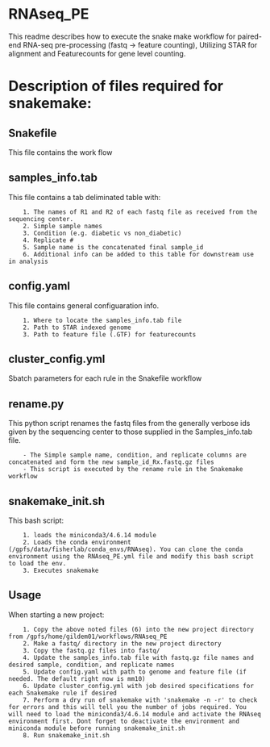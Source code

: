 # RNAseq_PE
This readme describes how to execute the snake make workflow for paired-end RNA-seq pre-processing (fastq -> feature counting), Utilizing STAR for alignment and Featurecounts for gene level counting.

# Description of files required for snakemake:
## Snakefile
This file contains the work flow
## samples_info.tab
This file contains a tab deliminated table with:

		1. The names of R1 and R2 of each fastq file as received from the sequencing center. 
		2. Simple sample names
		3. Condition (e.g. diabetic vs non_diabetic)
		4. Replicate #
		5. Sample name is the concatenated final sample_id 
		6. Additional info can be added to this table for downstream use in analysis
## config.yaml
This file contains general configuaration info.

		1. Where to locate the samples_info.tab file
		2. Path to STAR indexed genome
		3. Path to feature file (.GTF) for featurecounts
## cluster_config.yml
Sbatch parameters for each rule in the Snakefile workflow
## rename.py
This python script renames the fastq files from the generally verbose ids given by the sequencing center to those supplied in the Samples_info.tab file.

		- The Simple sample name, condition, and replicate columns are concatenated and form the new sample_id_Rx.fastq.gz files
		- This script is executed by the rename rule in the Snakemake workflow
## snakemake_init.sh
This bash script:

		1. loads the miniconda3/4.6.14 module
		2. Loads the conda environment (/gpfs/data/fisherlab/conda_envs/RNAseq). You can clone the conda environment using the RNAseq_PE.yml file and modify this bash script to load the env.
		3. Executes snakemake

## Usage
When starting a new project:

		1. Copy the above noted files (6) into the new project directory from /gpfs/home/gildem01/workflows/RNAseq_PE
		2. Make a fastq/ directory in the new project directory
		3. Copy the fastq.gz files into fastq/ 
		4. Update the samples_info.tab file with fastq.gz file names and desired sample, condition, and replicate names
		5. Update config.yaml with path to genome and feature file (if needed. The default right now is mm10)
		6. Update cluster_config.yml with job desired specifications for each Snakemake rule if desired
		7. Perform a dry run of snakemake with 'snakemake -n -r' to check for errors and this will tell you the number of jobs required. You will need to load the miniconda3/4.6.14 module and activate the RNAseq environment first. Dont forget to deactivate the environment and miniconda module before running snakemake_init.sh
		8. Run snakemake_init.sh
